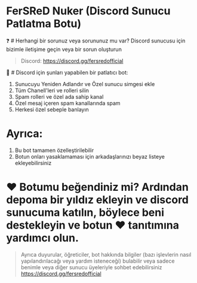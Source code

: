# FerSReD Nuker (Discord Sunucu Patlatma Botu)

❓ # Herhangi bir sorunuz veya sorununuz mu var? Discord sunucusu için bizimle iletişime geçin veya bir sorun oluşturun
> Discord: https://discord.gg/fersredofficial

💫 # Discord için şunları yapabilen bir patlatıcı bot:

1. Sunucuyu Yeniden Adlandır ve Özel sunucu simgesi ekle
2. Tüm Chanell'leri ve rolleri silin
3. Spam rolleri ve özel ada sahip kanal
4. Özel mesaj içeren spam kanallarında spam
5. Herkesi özel sebeple banlayın

# Ayrıca:
1. Bu bot tamamen özelleştirilebilir 
2. Botun onları yasaklamaması için arkadaşlarınızı beyaz listeye ekleyebilirsiniz

# ❤ Botumu beğendiniz mi? Ardından depoma bir yıldız ekleyin ve discord sunucuma katılın, böylece beni destekleyin ve botun ❤ tanıtımına yardımcı olun.
> Ayrıca duyurular, öğreticiler, bot hakkında bilgiler (bazı işlevlerin nasıl yapılandırılacağı veya yardım isteneceği) bulabilir veya sadece benimle veya diğer sunucu üyeleriyle sohbet edebilirsiniz
> https://discord.gg/fersredofficial

